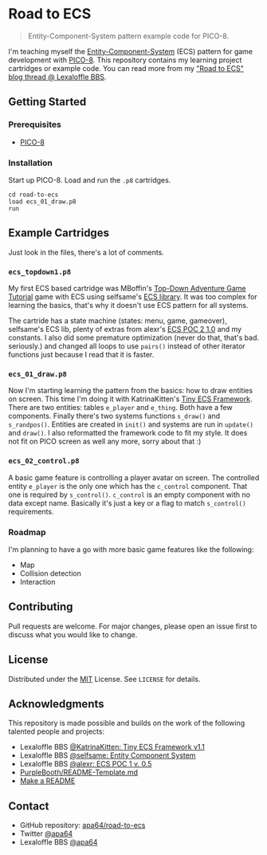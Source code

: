 # Road to ECS

> Entity-Component-System pattern example code for PICO-8.

I'm teaching myself the [Entity-Component-System](https://en.wikipedia.org/wiki/Entity_component_system) (ECS) pattern for game development with [PICO-8](https://www.lexaloffle.com/pico-8.php). This repository contains my learning project cartridges or example code. You can read more from my ["Road to ECS" blog thread @ Lexaloffle BBS](https://www.lexaloffle.com/bbs/?tid=39315).

## Getting Started

### Prerequisites

- [PICO-8](https://www.lexaloffle.com/pico-8.php)

### Installation

Start up PICO-8. Load and run the `.p8` cartridges.

```pico-8
cd road-to-ecs
load ecs_01_draw.p8
run
```

## Example Cartridges

Just look in the files, there's a lot of comments.

### `ecs_topdown1.p8`

My first ECS based cartridge was MBoffin's [Top-Down Adventure Game Tutorial](https://www.lexaloffle.com/bbs/?tid=35135) game with ECS using selfsame's [ECS library](https://www.lexaloffle.com/bbs/?tid=30039). It was too complex for learning the basics, that's why it doesn't use ECS pattern for all systems.

The cartride has a state machine (states: menu, game, gameover), selfsame's ECS lib, plenty of extras from alexr's [ECS POC 2 1.0](https://www.lexaloffle.com/bbs/?pid=68554#p) and my constants. I also did some premature optimization (never do that, that's bad. seriously.) and changed all loops to use `pairs()` instead of other iterator functions just because I read that it is faster.

### `ecs_01_draw.p8`

Now I'm starting learning the pattern from the basics: how to draw entities on screen. This time I'm doing it with KatrinaKitten's [Tiny ECS Framework](https://www.lexaloffle.com/bbs/?tid=39021). There are two entities: tables `e_player` and `e_thing`. Both have a few components. Finally there's two systems functions `s_draw()` and `s_randpos()`. Entities are created in `init()` and systems are run in `update()` and `draw()`. I also reformatted the framework code to fit my style. It does not fit on PICO screen as well any more, sorry about that :)

### `ecs_02_control.p8`

A basic game feature is controlling a player avatar on screen. The controlled entity `e_player` is the only one which has the `c_control` component. That one is required by `s_control()`. `c_control` is an empty component with no data except name. Basically it's just a key or a flag to match `s_control()` requirements.

### Roadmap

I'm planning to have a go with more basic game features like the following:

- Map
- Collision detection
- Interaction

## Contributing

Pull requests are welcome. For major changes, please open an issue first to discuss what you would like to change.

## License

Distributed under the [MIT](https://choosealicense.com/licenses/mit/) License. See `LICENSE` for details.

## Acknowledgments

This repository is made possible and builds on the work of the following talented people and projects:

- Lexaloffle BBS [@KatrinaKitten: Tiny ECS Framework v1.1](https://www.lexaloffle.com/bbs/?tid=39021)
- Lexaloffle BBS [@selfsame: Entity Component System](https://www.lexaloffle.com/bbs/?tid=30039)
- Lexaloffle BBS [@alexr: ECS POC 1 v. 0.5](https://www.lexaloffle.com/bbs/?pid=68554#p)
- [PurpleBooth/README-Template.md](https://gist.github.com/PurpleBooth/109311bb0361f32d87a2)
- [Make a README](https://www.makeareadme.com/)

## Contact

- GitHub repository: [apa64/road-to-ecs](https://github.com/apa64/road-to-ecs)
- Twitter [@apa64](https://twitter.com/apa64)
- Lexaloffle BBS [@apa64](https://www.lexaloffle.com/bbs/?uid=45600)
